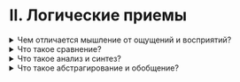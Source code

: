 # II. Логические приемы

<details>
  <summary>Чем отличается мышление от ощущений и восприятий?</summary>

  Ощущение - это отображение нашим сознанием того или иного свойства материального предмета, например твёрдости, цвета и т. д.

  Восприятие - отображение в нашем сознании отдельных предметов и явлений как целого.

  Мышление - опосредсвованное и обобщенное познание действительности.

</details>

<details>
  <summary>Что такое сравнение?</summary>

  Сравнение - такой логический приём, с помощью которого устанавивается сходство и различие предметов, явлений обективного мира.

</details>

<details>
  <summary>Что такое анализ и синтез?</summary>

  Анализ - логический приём, с помощью которого мы мысленно расчленяем предметы явления, выделяя отдельные их части, свойства.

  Синтез - логический приём с помощью которого мы мысленно соединяем в одно целое расчленённые в анализе отдельные части предмета явления.

</details>

<details>
  <summary>Что такое абстрагирование и обобщение?</summary>

  Абстрагирование - логический приём, с помощью которого мы мыслено выделяем существенные свойства предметов, явлений и отвлекаем их от несущественных, второстеменных свойств предметов, явлений материального мира.

  Обобщение - это мысленное оъединение общих свойств однородных предметов.

</details>

